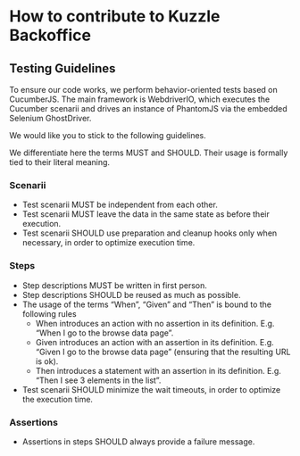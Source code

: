 # How to contribute to Kuzzle Backoffice

## Testing Guidelines

To ensure our code works, we perform behavior-oriented tests based on CucumberJS.
The main framework is WebdriverIO, which executes the Cucumber scenarii and
drives an instance of PhantomJS via the embedded Selenium GhostDriver.

We would like you to stick to the following guidelines.

We differentiate here the terms MUST and SHOULD. Their usage is formally tied to
their literal meaning.

### Scenarii

* Test scenarii MUST be independent from each other.
* Test scenarii MUST leave the data in the same state as before their execution.
* Test scenarii SHOULD use preparation and cleanup hooks only when necessary, in order to optimize execution time.

### Steps

* Step descriptions MUST be written in first person.
* Step descriptions SHOULD be reused as much as possible.
* The usage of the terms “When”, “Given” and “Then” is bound to the following rules
  * When introduces an action with no assertion in its definition. E.g. “When I go to the browse data page”.
  * Given introduces an action with an assertion in its definition. E.g. “Given I go to the browse data page” (ensuring that the resulting URL is ok).
  * Then introduces a statement with an assertion in its definition. E.g. “Then I see 3 elements in the list”.
* Test scenarii SHOULD minimize the wait timeouts, in order to optimize the execution time.

### Assertions

* Assertions in steps SHOULD always provide a failure message.
